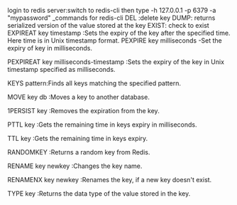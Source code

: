 login to redis server:switch to redis-cli then type
-h 127.0.0.1 -p 6379 -a "mypassword"
_commands for redis-cli
DEL :delete key
DUMP: returns serialized version of the value stored at the key
EXIST: check to exist
EXPIREAT key timestamp :Sets the expiry of the key after the specified time. Here time is in Unix timestamp format.
PEXPIRE key milliseconds -Set the expiry of key in milliseconds.

PEXPIREAT key milliseconds-timestamp :Sets the expiry of the key in Unix timestamp specified as milliseconds.

KEYS pattern:Finds all keys matching the specified pattern.

MOVE key db :Moves a key to another database.

1PERSIST key :Removes the expiration from the key.

PTTL key :Gets the remaining time in keys expiry in milliseconds.

TTL key :Gets the remaining time in keys expiry.

RANDOMKEY :Returns a random key from Redis.

RENAME key newkey :Changes the key name.

RENAMENX key newkey :Renames the key, if a new key doesn't exist.

TYPE key :Returns the data type of the value stored in the key.